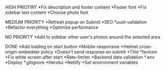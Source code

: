 HIGH PRIOTIRY
*Fix description and footer content
*Footer font
*Fix sidebar text content
*Choose photo font

MEDIUM PRIORITY
*Refresh popup on Submit
*SEO
*uuid-validation
*Refactor everything
*Optimize performance

NO PRIORITY
*Add to sidebar other user's photos around the selected area

DONE
*Add loading on start button
*Mobile-responsive
*Helmet cross-origin-embedder policy
*Doesn't send response on submit
*Title
*favicon
*Fix white screen after start
*Rate-limiter
*Backend data validation
*.env
*Deploy
*.gitignore
*Heroku
*Netlify
*Set environment variables
